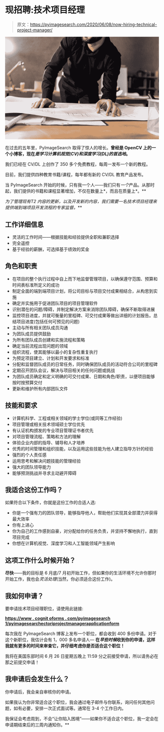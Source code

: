 # 现招聘:技术项目经理

> 原文：<https://pyimagesearch.com/2020/06/08/now-hiring-technical-project-manager/>

![](img/7c1bff1320e6dfa025b51cfb004ad3c9.png)

在过去的五年里，PyImageSearch 取得了惊人的增长。**曾经是 OpenCV 上的一个小博客，现在*是学习计算机视觉(CV)和深度学习(DL)的首选地*。**

我们已经在 CV/DL 上创作了 350 多个免费教程，每周一发布一个新的教程。

目前，我们提供四种教育书籍/课程，每年都有新的 CV/DL 教育产品发布。

当 PyImageSearch 开始的时候，只有我一个人——我们只有*一个*产品。从那时起，我们提供的书籍和课程显著增加，不仅在数量上*，而且在质量上*。**

 ****为了管理现有*T2 内容的更新，以及开发*新的*内容，我们需要一名技术项目经理来提供端到端项目开发流程的专家监督。***

## 工作详细信息

*   灵活的工作时间——根据技能和经验提供全职和兼职选择
*   完全遥控
*   基于经验的薪酬，可选择基于绩效的奖金

## 角色和职责

*   在项目的整个执行过程中自上而下地监督管理项目，以确保遵守范围、预算和时间表标准所定义的成功
*   制定全面的端到端项目计划，将公司目标与项目交付成果相结合，从构思到实施
*   确定并实施用于促进团队项目的项目管理软件
*   识别潜在的问题/障碍，并制定解决方案来消除团队障碍，确保不断取得进展
*   监控项目进度，并就可衡量的里程碑、可交付成果等做出详细的计划报告。总结项目进度(包括任何可预见的问题)
*   主动与所有相关团队成员沟通
*   为团队成员提供鼓励
*   为所有团队成员创建和实施流程和策略
*   确定当前流程出现问题的领域
*   组织流程，使其能够以最小的复杂性重复执行
*   为预定项目建立、计划和开发要求和标准
*   分配和监督团队成员的日常任务，同时确保团队成员的活动符合公司的里程碑
*   定期召开团队会议，解决与项目相关的任何问题或挑战
*   为团队成员确定和定义明确的可交付成果、日期和角色/职责，以便项目能够按时按预算交付
*   更新和维护所有内部团队文件

## 技能和要求

*   计算机科学、工程或相关领域的学士学位(或同等工作经验)
*   项目管理或相关技术领域硕士学位优先
*   有认证机构颁发的专业项目管理证书者优先
*   对项目管理流程、策略和方法的理解
*   体验企业内部的指导、辅导和人才培养
*   优秀的时间管理和组织技能，以及运用这些技能为他人建立指导方针的经验
*   强烈的个人责任感
*   运用思考和解决问题技能的管理经验
*   强大的团队领导能力
*   能够预测挑战并寻求主动避开障碍

## 我适合这份工作吗？

如果符合以下条件，你就是这份工作的合适人选:

*   你是一个强有力的团队领导，能够指导他人，帮助他们实现其全部潜力并获得最大效率
*   你有上进心
*   你为自己的工作感到自豪，对分配给你的任务负责，并坚持不懈地执行，直到项目完成
*   你想在计算机视觉、深度学习和人工智能领域产生影响

## 这项工作什么时候开始？

**尽快**——我的目标是 6 月底/7 月初开始工作，但如果你的生活环境不允许你那时开始工作，我也会*灵活处理*(当然，你必须适合这份工作)。

## 我如何申请？

要申请技术项目经理职位，请使用此链接:

**[https://www . cognit oforms . com/pyimagesearch 1/pyimagesearchectoriprojectmanagerapplicationform](https://www.cognitoforms.com/PyImageSearch1/pyimagesearchtechnicalprojectmanagerapplicationform)**

每次我在 PyImageSearch 博客上发布一个职位，都会收到 400 多份申请。对于这个新职位，我估计会有 1，000 多名申请人— **在*早些时候*收到你的申请，这样我就有更多的时间来审查它，并仔细考虑你是否适合这个职位！**

我将在美国东部时间 6 月 26 日星期五晚上 11:59 分之前接受申请，所以请务必在那之前提交申请！

## 我申请后会发生什么？

你申请后，我会亲自审核你的申请。

如果我认为你非常适合这个职位，我会通过电子邮件与你联系，询问任何其他问题，如有必要，安排一次正式面试等。通常在 3-4 个工作日内。

我保证会考虑周到，不会“让你陷入困境”——如果你不适合这个职位，我一定会在申请期结束后的三周内通知你。**